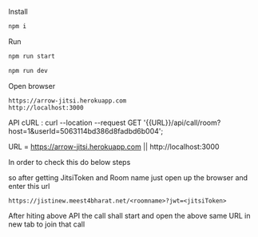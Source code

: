 Install
```sh
npm i
```

Run
```sh
npm run start
```
```sh
npm run dev
```

Open browser
```
https://arrow-jitsi.herokuapp.com
http://localhost:3000
```


API cURL :
curl --location --request GET '{{URL}}/api/call/room?host=1&userId=5063114bd386d8fadbd6b004';


URL = https://arrow-jitsi.herokuapp.com || http://localhost:3000

In order to check this do below steps

so after getting JitsiToken and Room name just open up the browser and enter this url
```
https://jistinew.meest4bharat.net/<roomname>?jwt=<jitsiToken>
```
After hiting above API the call shall start and open the above same URL in new tab to join that call

